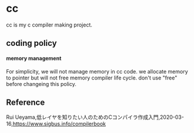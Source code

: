 # cc
cc is my c compiler making project.

## coding policy

#### memory management 
For simplicity, we will not manage memory in cc code.
we allocate memory to pointer but will not free memory  compiler life cycle.
don't use "free" before changeing this policy.

## Reference  
Rui Ueyama,低レイヤを知りたい人のためのCコンパイラ作成入門,2020-03-16,https://www.sigbus.info/compilerbook
